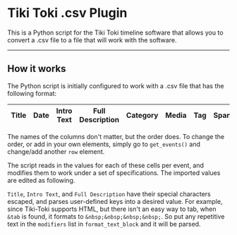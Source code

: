# Tiki Toki .csv Plugin
This is a Python script for the Tiki Toki timeline software that allows you to convert a .csv file to a file that will work with the software.

----------
## How it works
The Python script is initially configured to work with a .csv file that has the following format:

Title | Date | Intro Text | Full Description | Category | Media | Tag | Span
----  | ---- | ----       | ----             | ----     | ----  | --- | ----

The names of the columns don't matter, but the order does. To change the order, or add in your own elements, simply go to `get_events()` and change/add another `row` element.

The script reads in the values for each of these cells per event, and modifies them to work under a set of specifications. The imported values are edited as following.

`Title`, `Intro Text`, and `Full Description` have their special characters escaped, and parses user-defined keys into a desired value. For example, since Tiki-Toki supports HTML, but there isn't an easy way to tab, when `&tab` is found, it formats to `&nbsp;&nbsp;&nbsp;&nbsp;`. So put any repetitive text in the `modifiers` list in `format_text_block` and it will be parsed.



 